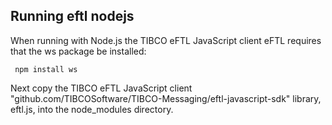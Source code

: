 Running eftl nodejs 
 ---------------------------------------------

 When running with Node.js the TIBCO eFTL JavaScript client eFTL
 requires that the ws package be installed:

     npm install ws

 Next copy the TIBCO eFTL JavaScript client 
"github.com/TIBCOSoftware/TIBCO-Messaging/eftl-javascript-sdk" library, 
eftl.js, into the node_modules directory.


